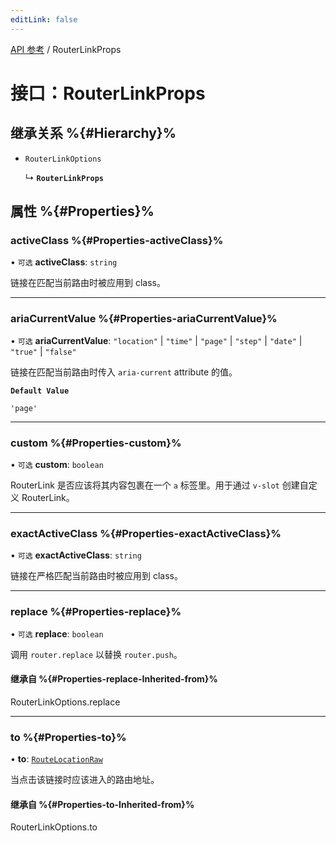 ```yaml
---
editLink: false
---
```


[API 参考](../index.md) / RouterLinkProps

# 接口：RouterLinkProps

## 继承关系 %{#Hierarchy}%

- `RouterLinkOptions`

  ↳ **`RouterLinkProps`**

## 属性 %{#Properties}%

### activeClass %{#Properties-activeClass}%

• `可选` **activeClass**: `string`

链接在匹配当前路由时被应用到 class。

___

### ariaCurrentValue %{#Properties-ariaCurrentValue}%

• `可选` **ariaCurrentValue**: ``"location"`` \| ``"time"`` \| ``"page"`` \| ``"step"`` \| ``"date"`` \| ``"true"`` \| ``"false"``

链接在匹配当前路由时传入 `aria-current` attribute 的值。

**`Default Value`**

`'page'`

___

### custom %{#Properties-custom}%

• `可选` **custom**: `boolean`

RouterLink 是否应该将其内容包裹在一个 `a` 标签里。用于通过 `v-slot` 创建自定义 RouterLink。

___

### exactActiveClass %{#Properties-exactActiveClass}%

• `可选` **exactActiveClass**: `string`

链接在严格匹配当前路由时被应用到 class。

___

### replace %{#Properties-replace}%

• `可选` **replace**: `boolean`

调用 `router.replace` 以替换 `router.push`。

#### 继承自 %{#Properties-replace-Inherited-from}%

RouterLinkOptions.replace

___

### to %{#Properties-to}%

• **to**: [`RouteLocationRaw`](../index.md#Type-Aliases-RouteLocationRaw)

当点击该链接时应该进入的路由地址。

#### 继承自 %{#Properties-to-Inherited-from}%

RouterLinkOptions.to
